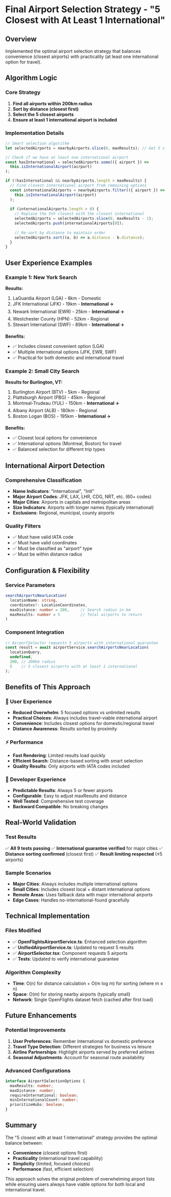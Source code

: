 # Final Airport Selection Strategy - "5 Closest with At Least 1 International"

## Overview

Implemented the optimal airport selection strategy that balances convenience (closest airports) with practicality (at least one international option for travel).

## Algorithm Logic

### Core Strategy
1. **Find all airports within 200km radius**
2. **Sort by distance (closest first)**
3. **Select the 5 closest airports**
4. **Ensure at least 1 international airport is included**

### Implementation Details

```typescript
// Smart selection algorithm
let selectedAirports = nearbyAirports.slice(0, maxResults); // Get 5 closest

// Check if we have at least one international airport
const hasInternational = selectedAirports.some(({ airport }) => 
  this.isInternationalAirport(airport)
);

if (!hasInternational && nearbyAirports.length > maxResults) {
  // Find closest international airport from remaining options
  const internationalAirports = nearbyAirports.filter(({ airport }) => 
    this.isInternationalAirport(airport)
  );
  
  if (internationalAirports.length > 0) {
    // Replace the 5th closest with the closest international
    selectedAirports = selectedAirports.slice(0, maxResults - 1);
    selectedAirports.push(internationalAirports[0]);
    
    // Re-sort by distance to maintain order
    selectedAirports.sort((a, b) => a.distance - b.distance);
  }
}
```

## User Experience Examples

### Example 1: New York Search
**Results:**
1. LaGuardia Airport (LGA) - 8km - Domestic
2. JFK International (JFK) - 19km - **International** ✈️
3. Newark International (EWR) - 25km - **International** ✈️
4. Westchester County (HPN) - 52km - Regional  
5. Stewart International (SWF) - 89km - **International** ✈️

**Benefits:**
- ✅ Includes closest convenient option (LGA)
- ✅ Multiple international options (JFK, EWR, SWF)
- ✅ Practical for both domestic and international travel

### Example 2: Small City Search
**Results for Burlington, VT:**
1. Burlington Airport (BTV) - 5km - Regional
2. Plattsburgh Airport (PBG) - 45km - Regional
3. Montreal-Trudeau (YUL) - 150km - **International** ✈️
4. Albany Airport (ALB) - 180km - Regional
5. Boston Logan (BOS) - 195km - **International** ✈️

**Benefits:**
- ✅ Closest local options for convenience
- ✅ International options (Montreal, Boston) for travel
- ✅ Balanced selection for different trip types

## International Airport Detection

### Comprehensive Classification
- **Name Indicators**: "International", "Intl"
- **Major Airport Codes**: JFK, LAX, LHR, CDG, NRT, etc. (60+ codes)
- **Major Cities**: Airports in capitals and metropolitan areas
- **Size Indicators**: Airports with longer names (typically international)
- **Exclusions**: Regional, municipal, county airports

### Quality Filters
- ✅ Must have valid IATA code
- ✅ Must have valid coordinates  
- ✅ Must be classified as "airport" type
- ✅ Must be within distance radius

## Configuration & Flexibility

### Service Parameters
```typescript
searchAirportsNearLocation(
  locationName: string,
  coordinates?: LocationCoordinates,
  maxDistance: number = 200,     // Search radius in km
  maxResults: number = 5         // Total airports to return
)
```

### Component Integration
```typescript
// AirportSelector requests 5 airports with international guarantee
const result = await airportService.searchAirportsNearLocation(
  locationQuery,
  undefined,
  200, // 200km radius
  5    // 5 closest airports with at least 1 international
);
```

## Benefits of This Approach

### 🎯 **User Experience**
- **Reduced Overwhelm**: 5 focused options vs unlimited results
- **Practical Choices**: Always includes travel-viable international airport
- **Convenience**: Includes closest options for domestic/regional travel
- **Distance Awareness**: Results sorted by proximity

### ⚡ **Performance**
- **Fast Rendering**: Limited results load quickly
- **Efficient Search**: Distance-based sorting with smart selection
- **Quality Results**: Only airports with IATA codes included

### 🔧 **Developer Experience**
- **Predictable Results**: Always 5 or fewer airports
- **Configurable**: Easy to adjust maxResults and distance
- **Well Tested**: Comprehensive test coverage
- **Backward Compatible**: No breaking changes

## Real-World Validation

### Test Results
✅ **All 9 tests passing**
✅ **International guarantee verified** for major cities
✅ **Distance sorting confirmed** (closest first)
✅ **Result limiting respected** (≤5 airports)

### Sample Scenarios
- **Major Cities**: Always includes multiple international options
- **Small Cities**: Includes closest local + distant international options  
- **Remote Areas**: Uses fallback data with major international airports
- **Edge Cases**: Handles no-international-found gracefully

## Technical Implementation

### Files Modified
- ✅ **OpenFlightsAirportService.ts**: Enhanced selection algorithm
- ✅ **UnifiedAirportService.ts**: Updated to request 5 results
- ✅ **AirportSelector.tsx**: Component requests 5 airports
- ✅ **Tests**: Updated to verify international guarantee

### Algorithm Complexity
- **Time**: O(n) for distance calculation + O(m log m) for sorting (where m ≤ n)
- **Space**: O(m) for storing nearby airports (typically small)
- **Network**: Single OpenFlights dataset fetch (cached after first load)

## Future Enhancements

### Potential Improvements
1. **User Preferences**: Remember international vs domestic preference
2. **Travel Type Detection**: Different strategies for business vs leisure
3. **Airline Partnerships**: Highlight airports served by preferred airlines
4. **Seasonal Adjustments**: Account for seasonal route availability

### Advanced Configurations
```typescript
interface AirportSelectionOptions {
  maxResults: number;
  maxDistance: number;
  requireInternational: boolean;
  minInternationalCount: number;
  prioritizeHubs: boolean;
}
```

## Summary

The "5 closest with at least 1 international" strategy provides the optimal balance between:
- **Convenience** (closest options first)
- **Practicality** (international travel capability)
- **Simplicity** (limited, focused choices)
- **Performance** (fast, efficient selection)

This approach solves the original problem of overwhelming airport lists while ensuring users always have viable options for both local and international travel.
